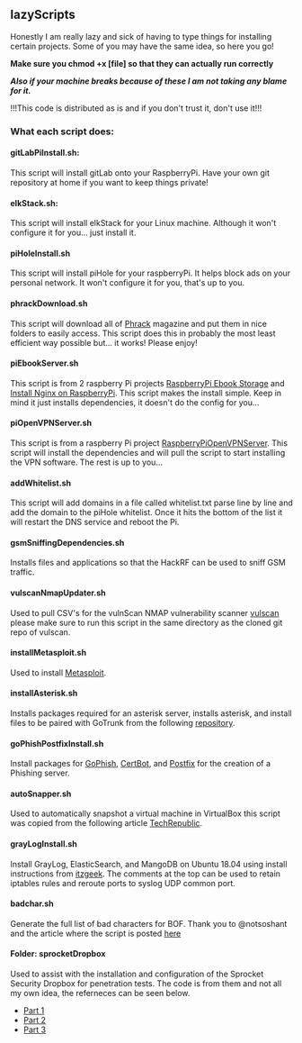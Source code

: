 ## lazyScripts

Honestly I am really lazy and sick of having to type things for installing certain projects. 
Some of you may have the same idea, so here you go!

**Make sure you chmod +x [file] so that they can actually run correctly**

**_Also if your machine breaks because of these I am not taking any blame for it._**

!!!This code is distributed as is and if you don't trust it, don't use it!!!

### What each script does:

#### gitLabPiInstall.sh:
This script will install gitLab onto your RaspberryPi. Have your own git repository at home if you want to keep things private!

#### elkStack.sh:
This script will install elkStack for your Linux machine. Although it won't configure it for you... just install it.

#### piHoleInstall.sh
This script will install piHole for your raspberryPi. It helps block ads on your personal network. It won't configure it for you, that's up to you.

#### phrackDownload.sh
This script will download all of [Phrack](http://phrack.org/) magazine and put them in nice folders to easily access. This script does this in probably the most least efficient way possible but... it works! Please enjoy!

#### piEbookServer.sh
This script is from 2 raspberry Pi projects [RaspberryPi Ebook Storage](https://pimylifeup.com/raspberry-pi-ebook-server/) and [Install Nginx on RaspberryPi](https://pimylifeup.com/raspberry-pi-nginx/). This script makes the install simple. Keep in mind it just installs dependencies, it doesn't do the config for you...

#### piOpenVPNServer.sh
This script is from a raspberry Pi project [RaspberryPiOpenVPNServer](https://pimylifeup.com/raspberry-pi-vpn-server/). This script will install the dependencies and will pull the script to start installing the VPN software. The rest is up to you...

#### addWhitelist.sh
This script will add domains in a file called whitelist.txt parse line by line and add the domain to the piHole whitelist. Once it hits the bottom of the list it will restart the DNS service and reboot the Pi.

#### gsmSniffingDependencies.sh
Installs files and applications so that the HackRF can be used to sniff GSM traffic.

#### vulscanNmapUpdater.sh
Used to pull CSV's for the vulnScan NMAP vulnerability scanner [vulscan](https://github.com/scipag/vulscan) please make sure to run this script in the same directory as the cloned git repo of vulscan.

#### installMetasploit.sh
Used to install [Metasploit](https://www.metasploit.com/). 

#### installAsterisk.sh
Installs packages required for an asterisk server, installs asterisk, and install files to be paired with GoTrunk from the following [repository](https://github.com/GoTrunk/asterisk-config.git).

#### goPhishPostfixInstall.sh
Install packages for [GoPhish](https://getgophish.com/), [CertBot](https://certbot.eff.org/), and [Postfix](http://www.postfix.org/) for the creation of a Phishing server.

#### autoSnapper.sh
Used to automatically snapshot a virtual machine in VirtualBox this script was copied from the following article [TechRepublic](https://www.techrepublic.com/article/how-to-automate-virtualbox-snapshots-with-the-vboxmanage-command/).

#### grayLogInstall.sh
Install GrayLog, ElasticSearch, and MangoDB on Ubuntu 18.04 using install instructions from [itzgeek](https://www.itzgeek.com/how-tos/linux/ubuntu-how-tos/how-to-install-graylog-on-ubuntu-16-04.html). The comments at the top can be used to retain iptables rules and reroute ports to syslog UDP common port.

#### badchar.sh
Generate the full list of bad characters for BOF. Thank you to @notsoshant and the article where the script is posted [here](https://medium.com/@notsoshant/windows-exploitation-dealing-with-bad-characters-quickzip-exploit-472db5251ca6)

#### Folder: sprocketDropbox
Used to assist with the installation and configuration of the Sprocket Security Dropbox for penetration tests. The code is from them and not all my own idea, the referneces can be seen below.
* [Part 1](https://www.sprocketsecurity.com/blog/penetration-testing-dropbox-setup-part1)
* [Part 2](https://www.sprocketsecurity.com/blog/penetration-testing-dropbox-setup-part2)
* [Part 3](https://www.sprocketsecurity.com/blog/penetration-testing-dropbox-setup-part3)

